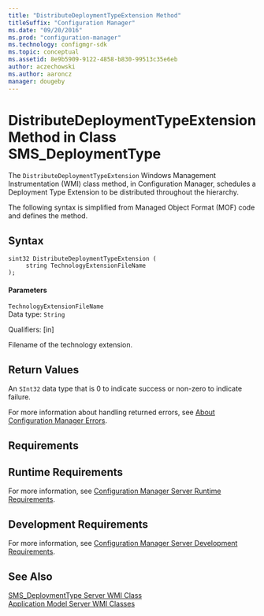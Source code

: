```yaml
---
title: "DistributeDeploymentTypeExtension Method"
titleSuffix: "Configuration Manager"
ms.date: "09/20/2016"
ms.prod: "configuration-manager"
ms.technology: configmgr-sdk
ms.topic: conceptual
ms.assetid: 8e9b5909-9122-4858-b830-99513c35e6eb
author: aczechowski
ms.author: aaroncz
manager: dougeby
---
```

# DistributeDeploymentTypeExtension Method in Class SMS_DeploymentType
The `DistributeDeploymentTypeExtension` Windows Management Instrumentation (WMI) class method, in Configuration Manager, schedules a Deployment Type Extension to be distributed throughout the hierarchy.  

 The following syntax is simplified from Managed Object Format (MOF) code and defines the method.  

## Syntax  

```  
sint32 DistributeDeploymentTypeExtension (  
     string TechnologyExtensionFileName   
);  
```  

#### Parameters  
 `TechnologyExtensionFileName`  
 Data type: `String`  

 Qualifiers: [in]  

 Filename of the technology extension.  

## Return Values  
 An  `SInt32` data type that is 0 to indicate success or non-zero to indicate failure.  

 For more information about handling returned errors, see [About Configuration Manager Errors](../../../develop/core/understand/about-configuration-manager-errors.md).  

## Requirements  

## Runtime Requirements  
 For more information, see [Configuration Manager Server Runtime Requirements](../../../develop/core/reqs/server-runtime-requirements.md).  

## Development Requirements  
 For more information, see [Configuration Manager Server Development Requirements](../../../develop/core/reqs/server-development-requirements.md).  

## See Also  
 [SMS_DeploymentType Server WMI Class](../../../develop/reference/apps/sms_deploymenttype-server-wmi-class.md)   
 [Application Model Server WMI Classes](../../../develop/reference/apps/application-management-server-wmi-classes.md)
